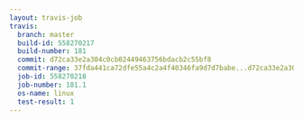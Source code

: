 ```yaml
---
layout: travis-job
travis:
  branch: master
  build-id: 558270217
  build-number: 181
  commit: d72ca33e2a304c0cb02449463756bdacb2c55bf8
  commit-range: 37fda441ca72dfe55a4c2a4f40346fa9d7d7babe...d72ca33e2a304c0cb02449463756bdacb2c55bf8
  job-id: 558270218
  job-number: 181.1
  os-name: linux
  test-result: 1
---
```

